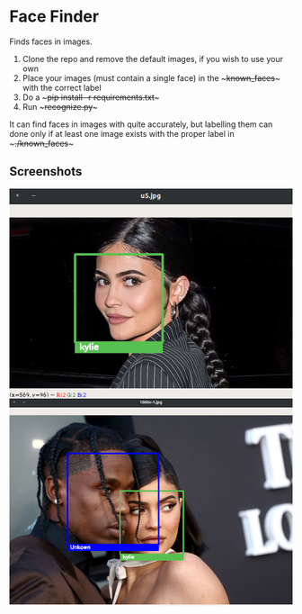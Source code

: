 # Face Finder

Finds faces in images.

1. Clone the repo and remove the default images, if you wish to use your own
2. Place your images (must contain a single face) in the ~~~known_faces~~~ with the correct label
3. Do a ~~~pip install -r requirements.txt~~~ 
4. Run ~~~recognize.py~~~

It can find faces in images with quite accurately, but labelling them can done only if at least one image exists
with the proper label in ~~~./known_faces~~~

## Screenshots

![](screenshots/single_person.png)
</br>
![](screenshots/multiple_people.png)